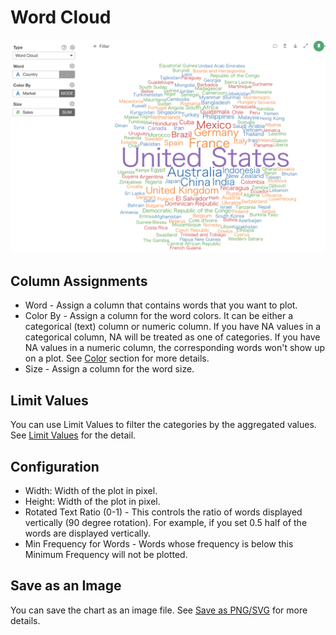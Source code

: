 # Word Cloud

![](images/wordcloud.png)

## Column Assignments

* Word - Assign a column that contains words that you want to plot. 
* Color By - Assign a column for the word colors. It can be either a categorical (text) column or numeric column. If you have NA values in a categorical column, NA will be treated as one of categories. If you have NA values in a numeric column, the corresponding words won't show up on a plot. See [Color](color-classic.md) section for more details.
* Size - Assign a column for the word size. 


## Limit Values

You can use Limit Values to filter the categories by the aggregated values. See [Limit Values](limit.md) for the detail.

## Configuration

* Width: Width of the plot in pixel.
* Height: Width of the plot in pixel.
* Rotated Text Ratio (0-1) - This controls the ratio of words displayed vertically (90 degree rotation). For example, if you set 0.5 half of the words are displayed vertically.
* Min Frequency for Words - Words whose frequency is below this Minimum Frequency will not be plotted.


## Save as an Image

You can save the chart as an image file. See [Save as PNG/SVG](save.md) for more details.
